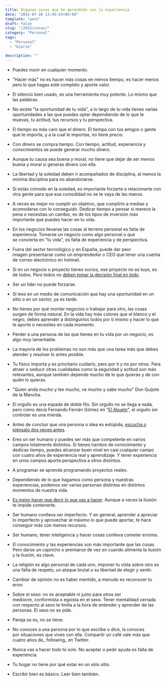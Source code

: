 ```yaml
---
title: Algunas cosas que he aprendido con la experiencia
date: "2015-07-10 13:49:43+00:00"
template: "post"
draft: false
slug: "/2015/cosas/"
category: "Personal"
tags:
  - "Personal"
  - "Diario"

description: ""
---
```



	
  * Puedes morir en cualquier momento.

	
  * "Hacer más" no es hacer más cosas en menos tiempo, es hacer menos pero lo que hagas esté completo y aporte valor.

	
  * El silencio bien usado, es una herramienta muy potente. Lo mismo que las palabras.

	
  * No existe "la oportunidad de tu vida", a lo largo de tu vida tienes varias oportunidades a las que puedes optar dependiendo de lo que te muevas, tu actitud, tus recursos y tu perspectiva.

	
  * El tiempo es más caro que el dinero. El tiempo con tus amigos o gente que te importa, y a la cual le importas, no tiene precio.

	
  * Con dinero se compra tiempo. Con tiempo, actitud, experiencia y conocimientos se puede generar mucho dinero.

	
  * Aunque tu causa sea buena y moral, no tiene que dejar de ser menos buena y moral si generas dinero con ella.

	
  * La libertad y la soledad deben ir acompañados de disciplina, al menos la mínima disciplina para no abandonarse.

	
  * Si estás cómodo en la soledad, es importante forzarte a relacionarte con otra gente para que esa comodidad no se te vaya de las manos.

	
  * A veces es mejor no cumplir un objetivo, que cumplirlo a medias y acomodarse con lo conseguido. Dedicar tiempo a pensar si merece la pena o necesitas un cambio, es de los tipos de inversión más importante que puedes hacer en tu vida.

	
  * En los negocios llevarse las cosas al terreno personal es falta de experiencia. Tomarse un negocio como algo personal o que se convierta en "tu vida", es falta de experiencia y de perspectiva.

	
  * Fuera del sector tecnológico y en España, puede dar peor imagen presentarse como un emprendedor o CEO que tener una cuenta de correo electrónico en hotmail.

	
  * Si en un negocio o proyecto tienes socios, ese proyecto no es tuyo, es de todos. Pero todos no [deben tomar la decisión final en todo](http://www.yorokobu.es/gracias-a-dios-el-mini-no-surgio-de-un-comite-de-diseno/).

	
  * Ser un líder no puede forzarse.

	
  * Si lees en un medio de comunicación que hay una oportunidad en un sitio o en un sector, ya es tarde.

	
  * No tienes por qué montar negocios o trabajar para otro, las cosas surgen de forma natural. En la vida hay más colores que el blanco y el negro, debes aprender a distinguirlos todos por ti mismo y hacer lo que te aporte o necesites en cada momento.

	
  * Perder a una persona de las que tienes en tu vida por un negocio, es algo muy lamentable.

	
  * La mayoría de los problemas no son más que una tarea más que debes atender y resolver lo antes posible.

	
  * Tu físico importa y es prioritario cuidarlo, pero por ti y no por otros. Para atraer o seducir otras cualidades como la seguridad y actitud son más relevantes, aunque también depende mucho de lo que quieras y de con quién lo quieras.

	
  * "Quien anda mucho y lee mucho, ve mucho y sabe mucho" Don Quijote de la Mancha.

	
  * El orgullo es una espada de doble filo. Sin orgullo no se llega a nada, pero como decía Fernando Fernán Gómez en "[El Abuelo](http://www.imdb.com/title/tt0176415/)", el orgullo sin controlar es una mierda.

	
  * Antes de concluir que una persona o idea es estúpida, [escucha o piénsalo dos veces antes](https://sivers.org/ss).

	
  * Eres un ser humano y puedes ser más que competente en varios campos totalmente distintos. Si tienes hambre de conocimiento y dedicas tiempo, puedes alcanzar buen nivel en casi cualquier campo con cuatro años de experiencia real y aprendizaje. Y tener experiencia en unos campos aporta perspectiva a otros distintos.

	
  * A programar se aprende programando proyectos reales.

	
  * Dependiendo de lo que hagamos como persona y nuestras experiencias, podemos ser varias personas distintas en distintos momentos de nuestra vida.

	
  * [Es mejor hacer que decir lo que vas a hacer](/2013/no-contar-tus-metas/). Aunque a veces la ilusión te impide contenerte.

	
  * Ser humano conlleva ser imperfecto. Y en general, aprender a apreciar lo imperfecto y aprovechar al máximo lo que puede aportar, te hace conseguir más con menos recursos.

	
  * Ser humano, tener inteligencia y hacer cosas conlleva cometer errores.

	
  * El conocimiento y las experiencias son más importante que las cosas. Pero darse un capricho o premiarse de vez en cuando alimenta la ilusión y la ilusión, es clave.

	
  * La religión es algo personal de cada uno, imponer tu vista sobre otro es una falta de respeto, un ataque brutal a su libertad de elegir y sentir.

	
  * Cambiar de opinión no es haber mentido, a menudo es reconocer tu error.

	
  * Sobre el sexo: no es aceptable ni justo para otros ser mediocre, conformista o egoista en el sexo. Tener mentalidad cerrada con respecto al sexo te limita a la hora de entender y aprender de las personas. El sexo no se pide.

	
  * Pareja se es, no se tiene.

	
  * No conoces a una persona por lo que escribe o dice, la conoces por situaciones que vives con ella. Compartir un café vale más que cuatro años de_ following_ en Twitter.

	
  * Nunca vas a hacer todo tú solo. No aceptar o pedir ayuda es falta de experiencia.

	
  * Tu hogar no tiene por qué estar en un sólo sitio.

	
  * Escribir bien es básico. Leer bien también.



